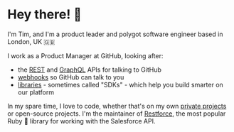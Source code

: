# Hey there! 👋

I'm Tim, and I'm a product leader and polygot software engineer based in London, UK 🇬🇧

I work as a Product Manager at GitHub, looking after:

* the [REST](https://docs.github.com/en/rest) and [GraphQL](https://docs.github.com/en/graphql) APIs for talking to GitHub
* [webhooks](https://docs.github.com/en/developers/webhooks-and-events/webhooks/about-webhooks) so GitHub can talk to you
* [libraries](https://docs.github.com/en/rest/overview/libraries) - sometimes called "SDKs" - which help you build smarter on our platform

In my spare time, I love to code, whether that's on my own [private projects](https://rewardnights.com) or open-source projects. I'm the maintainer of [Restforce](https://github.com/restforce/restforce), the most popular Ruby 💎 library for working with the Salesforce API.